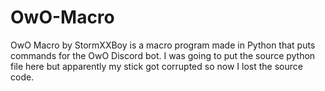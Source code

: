 # OwO-Macro
OwO Macro by StormXXBoy is a macro program made in Python that puts commands for the OwO Discord bot.
I was going to put the source python file here but apparently my stick got corrupted so now I lost the source code.
